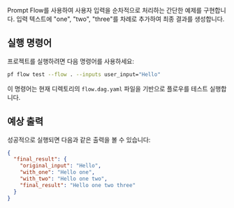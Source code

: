 Prompt Flow를 사용하여 사용자 입력을 순차적으로 처리하는 간단한 예제를 구현합니다. 입력 텍스트에 "one", "two", "three"를 차례로 추가하여 최종 결과를 생성합니다.

## 실행 명령어

프로젝트를 실행하려면 다음 명령어를 사용하세요:

```bash
pf flow test --flow . --inputs user_input="Hello"
```

이 명령어는 현재 디렉토리의 `flow.dag.yaml` 파일을 기반으로 플로우를 테스트 실행합니다.

## 예상 출력

성공적으로 실행되면 다음과 같은 출력을 볼 수 있습니다:

```json
{
  "final_result": {
    "original_input": "Hello",
    "with_one": "Hello one",
    "with_two": "Hello one two",
    "final_result": "Hello one two three"
  }
}
```